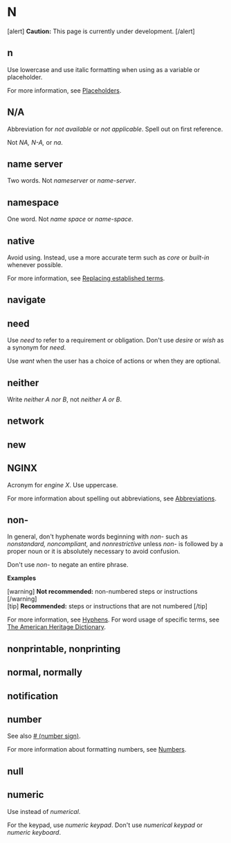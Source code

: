 # N

[alert] **Caution:** This page is currently under development. [/alert]

## n

Use lowercase and use italic formatting when using as a variable or placeholder.

For more information, see [Placeholders](https://make.wordpress.org/docs/style-guide/developer-content/placeholders/).

## N/A

Abbreviation for *not available* or *not applicable*. Spell out on first reference.

Not *NA, N-A,* or *na*.

## name server

Two words. Not *nameserver* or *name-server*.

## namespace

One word. Not *name space* or *name-space*.

## native

Avoid using. Instead, use a more accurate term such as *core* or *built-in* whenever possible.

For more information, see [Replacing established terms](https://make.wordpress.org/docs/style-guide/general-guidelines/inclusivity/#replacing-established-terms).

## navigate



## need

Use *need* to refer to a requirement or obligation. Don't use *desire* or *wish* as a synonym for *need*.

Use *want* when the user has a choice of actions or when they are optional.

## neither

Write *neither A nor B*, not *neither A or B*.

## network
## new
## NGINX

Acronym for *engine X*. Use uppercase.

For more information about spelling out abbreviations, see [Abbreviations](https://make.wordpress.org/docs/style-guide/language-grammar/abbreviations/).

## non-

In general, don't hyphenate words beginning with *non-* such as *nonstandard, noncompliant,* and *nonrestrictive* unless *non-* is followed by a proper noun or it is absolutely necessary to avoid confusion.

Don't use *non-* to negate an entire phrase.

**Examples**  

[warning] **Not recommended:** non-numbered steps or instructions  [/warning]  
[tip] **Recommended:** steps or instructions that are not numbered [/tip]  

For more information, see [Hyphens](https://make.wordpress.org/docs/style-guide/punctuation/hyphens/).
For word usage of specific terms, see [The American Heritage Dictionary](https://ahdictionary.com/).

## nonprintable, nonprinting
## normal, normally
## notification
## number



See also [# (number sign)](symbols).

For more information about formatting numbers, see [Numbers](https://make.wordpress.org/docs/style-guide/formatting/numbers/).

## null




## numeric

Use instead of *numerical*.

For the keypad, use *numeric keypad*. Don't use *numerical keypad* or *numeric keyboard*.
